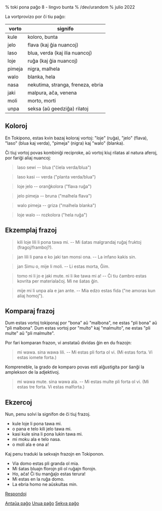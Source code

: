 % toki pona paĝo 8 - lingvo bunta
% /dev/urandom
% julio 2022

La vortprovizo por ĉi tiu paĝo:

| vorto | signifo                          |
|-------|----------------------------------|
| kule  | koloro, bunta                    |
| jelo  | flava (kaj ĝia nuancoj)          |
| laso  | blua, verda (kaj ilia nuancoj)   |
| loje  | ruĝa (kaj ĝia nuancoj)           |
| pimeja| nigra, malhela                   |
| walo  | blanka, hela                     |
| nasa  | nekutima, stranga, freneza, ebria|
| jaki  | malpura, aĉa, venena             |
| moli  | morto, morti                     |
| unpa  | seksa (aŭ geedziĝa) rilatoj      |

## Koloroj

En Tokipono, estas kvin bazaj koloraj vortoj: "loje" (ruĝa), "jelo" (flava),
"laso" (blua kaj verda), "pimeja" (nigra) kaj "walo" (blanka).

Ĉi tiuj vortoj povas kombiniĝi reciproke, aŭ vortoj kiuj rilatas al natura
aferoj, por fariĝi aliaj nuancoj:

> laso sewi -- blua ("ĉiela verda/blua")

> laso kasi -- verda ("planta verda/blua")

> loje jelo -- oranĝkolora ("flava ruĝa")

> jelo pimeja -- bruna ("malhela flava")

> walo pimeja -- griza ("malhela blanka")

> loje walo -- rozkolora ("hela ruĝa")

## Ekzemplaj frazoj

> kili loje lili li pona tawa mi. -- Mi ŝatas malgrandaj ruĝaj fruktoj (fragoj/framboj?).

> jan lili li pana e ko jaki tan monsi ona. -- La infano kakis sin.

> jan Simu o, mije li moli. -- Li estas morta, Ĝim.

> tomo ni li jo e jaki mute. ni li ike tawa mi a! -- Ĉi tiu ĉambro estas kovrita per
> materialaĉoj. Mi ne ŝatas ĝin.

> mije mi li unpa ala e jan ante. -- Mia edzo estas fida ("ne amoras kun aliaj homoj").

## Komparaj frazoj

Dum estas vortoj tokiponaj por "bona" aŭ "malbona", ne estas "pli bona" aŭ
"pli malbona". Dum estas vortoj por "multo" kaj "malmulto", ne estas "pli multe" aŭ
"pli malmulte".

Por fari komparan frazon, vi anstataŭ dividas ĝin en du frazojn:

> mi wawa. sina wawa lili. -- Mi estas pli forta ol vi. (Mi estas forta.
> Vi estas iomete forta.)

Kompreneble, la grado de komparo povas esti alĝustigita por ŝanĝi la amplekson
de la adjektivoj.

> mi wawa mute. sina wawa ala. -- Mi estas multe pli forta ol vi. (Mi estas tre forta.
> Vi estas malforta.)

## Ekzercoj

Nun, penu solvi la signifon de ĉi tiuj frazoj.

* kule loje li pona tawa mi.
* o pana e telo kili jelo tawa mi. 
* kasi kule sina li pona lukin tawa mi.
* mi moku ala e telo nasa.
* o moli ala e ona a!

Kaj penu traduki la sekvajn frazojn en Tokiponon.

* Via domo estas pli granda ol mia.
* Mi ŝatas bluajn florojn pli ol ruĝajn florojn.
* Ho, aĉa! Ĉi tiu manĝaĵo estas terura!
* Mi estas en la ruĝa domo.
* La ebria homo ne aŭskultas min.

[Respondoj](eo_answers.html#p8)

[Antaŭa paĝo](eo_7.html) [Unua paĝo](eo_index.html) [Sekva paĝo](eo_9.html)
